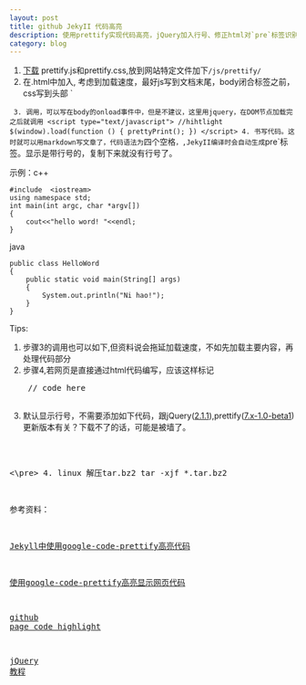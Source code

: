 ```yaml
---
layout: post
title: github JekyII 代码高亮 
description: 使用prettify实现代码高亮，jQuery加入行号、修正html对`pre`标签识别问题
category: blog 
---
```


1. [下载](https://code.google.com/p/google-code-prettify/) prettify.js和prettify.css,放到网站特定文件加下`/js/prettify/`
2. 在.html中加入, 考虑到加载速度，最好js写到文档末尾，body闭合标签之前，css写到头部
`
    <link href="/js/prettify/prettify.css" rel="stylesheet" type="text/css">
    <script type="text/javascript" src="/js/prettify/prettify.js"></script>
`
3. 调用，可以写在body的onload事件中，但是不建议，这里用jquery，在DOM节点加载完之后就调用
    <script type="text/javascript">
    //hihtlight
    $(window).load(function () {
            prettyPrint();
            })
    </script>
4. 书写代码。这时就可以用markdown写文章了，代码语法为`四个空格`，,JekyII编译时会自动生成`pre`标签。显示是带行号的，复制下来就没有行号了。

示例：c++

	#include  <iostream>
	using namespace std;
	int main(int argc, char *argv[])
	{
	    cout<<"hello word! "<<endl;
	}
	
java

    public class HelloWord
    {
        public static void main(String[] args)
        {   
            System.out.println("Ni hao!");
        }      
    }

Tips:

1. 步骤3的调用也可以如下,但资料说会拖延加载速度，不如先加载主要内容，再处理代码部分
    <body onload="prettyPrint()">
2. 步骤4,若网页是直接通过html代码编写，应该这样标记
    <pre class="prettyprint">
    // code here
    </pre>
3. 默认显示行号，不需要添加如下代码，跟jQuery([2.1.1](http://code.jquery.com/jquery-2.1.1.min.js)),prettify([7.x-1.0-beta1](http://ftp.drupal.org/files/projects/prettify-7.x-1.0-beta1.zip))更新版本有关？下载不了的话，可能是被墙了。
<pre class="prettyprint">
    <script type="text/javascript">
    $(window).load(function () {
            $("pre").addClass("prettyprint linenums");
            })
    </script>
<\pre>
4. linux 解压tar.bz2
    tar -xjf *.tar.bz2

参考资料：

[Jekyll中使用google-code-prettify高亮代码](http://blog.evercoding.net/2013/02/27/highlight-code-with-google-code-prettify/)

[使用google-code-prettify高亮显示网页代码](http://www.cnblogs.com/changweihua/archive/2012/06/02/2531590.html)

[github page code highlight](http://dj-chen.com/blog%20construction/2012/11/24/github-page-code-highlight/)

[jQuery 教程](http://www.w3school.com.cn/jquery/index.asp)
